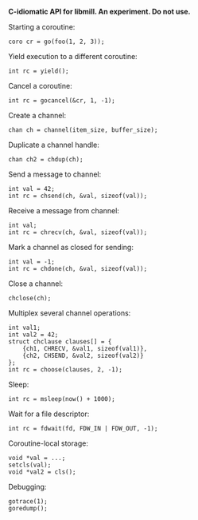 **C-idiomatic API for libmill. An experiment. Do not use.**

Starting a coroutine:

`coro cr = go(foo(1, 2, 3));`

Yield execution to a different coroutine:

`int rc = yield();`

Cancel a coroutine:

```int rc = gocancel(&cr, 1, -1);```

Create a channel:

`chan ch = channel(item_size, buffer_size);`

Duplicate a channel handle:

`chan ch2 = chdup(ch);`

Send a message to channel:

```
int val = 42;
int rc = chsend(ch, &val, sizeof(val));
```

Receive a message from channel:

```
int val;
int rc = chrecv(ch, &val, sizeof(val));
```

Mark a channel as closed for sending:

```
int val = -1;
int rc = chdone(ch, &val, sizeof(val));
```

Close a channel:

`chclose(ch);`

Multiplex several channel operations:

```
int val1;
int val2 = 42;
struct chclause clauses[] = {
    {ch1, CHRECV, &val1, sizeof(val1)},
    {ch2, CHSEND, &val2, sizeof(val2)}
};
int rc = choose(clauses, 2, -1);
```

Sleep:

`int rc = msleep(now() + 1000);`

Wait for a file descriptor:

`int rc = fdwait(fd, FDW_IN | FDW_OUT, -1);`

Coroutine-local storage:

```
void *val = ...;
setcls(val);
void *val2 = cls();
```

Debugging:

```
gotrace(1);
goredump();
```

